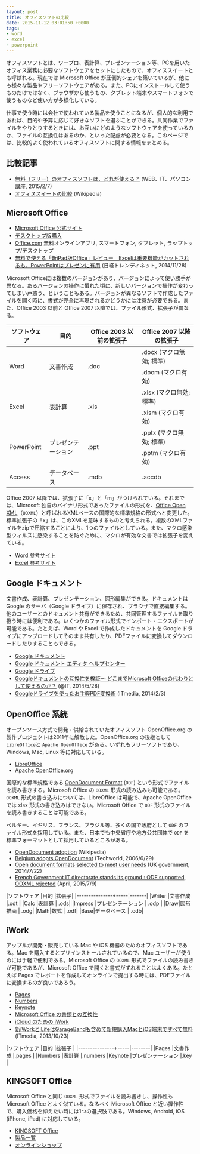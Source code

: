 ```yaml
---
layout: post
title: オフィスソフトの比較
date: 2015-11-12 03:01:50 +0000
tags:
- word
- excel
- powerpoint
---
```

オフィスソフトとは、ワープロ、表計算、プレゼンテーション等、PCを用いたオフィス業務に必要なソフトウェアをセットにしたもので、オフィススイートとも呼ばれる。現在では Microsoft Office が圧倒的シェアを築いているが、他にも様々な製品やフリーソフトウェアがある。また、PCにインストールして使うものだけではなく、ブラウザから使うもの、タブレット端末やスマートフォンで使うものなど使い方が多様化している。

仕事で使う時には会社で使われている製品を使うことになるが、個人的な利用であれば、目的や予算に応じて好きなソフトを選ぶことができる。共同作業でファイルをやりとりするときには、お互いにどのようなソフトウェアを使っているのか、ファイルの互換性はあるのか、といった配慮が必要となる。このページでは、比較的よく使われているオフィスソフトに関する情報をまとめる。

## 比較記事

- [無料（フリー）のオフィスソフトは、どれが使える？](http://itwebkatuyou.com/1852) (WEB、IT、パソコン講座, 2015/2/7)
- [オフィススイートの比較](https://ja.wikipedia.org/wiki/%E3%82%AA%E3%83%95%E3%82%A3%E3%82%B9%E3%82%B9%E3%82%A4%E3%83%BC%E3%83%88%E3%81%AE%E6%AF%94%E8%BC%83) (Wikipedia)

## Microsoft Office

- [Microsoft Office 公式サイト](http://www.microsoft.com/ja-jp/office/)
- [デスクトップ版購入](https://products.office.com/ja-jp/buy/compare-microsoft-office-products)
- [Office.com](https://www.office.com/?omkt=ja-JP) 無料オンラインアプリ, スマートフォン, タブレット, ラップトップ/デスクトップ
- [無料で使える「新iPad版Office」レビュー　Excelは重要機能がカットされるも、PowerPointはプレゼンに有用](http://trendy.nikkeibp.co.jp/article/pickup/20141126/1061485/) (日経トレンディネット, 2014/11/28)

Microsoft Officeには複数のバージョンがあり、バージョンによって使い勝手が異なる。あるバージョンの操作に慣れた頃に、新しいバージョンで操作が変わってしまい戸惑う、ということもある。バージョンが異なるソフトで作成したファイルを開く時に、書式が完全に再現されるかどうかには注意が必要である。また、Office 2003 以前と Office 2007 以降では、ファイル形式、拡張子が異なる。

<table>
  <thead>
    <tr>
      <th>ソフトウェア</th>
      <th>目的</th>
      <th>Office 2003 以前の拡張子</th>
      <th>Office 2007 以降の拡張子</th>
    </tr>
  </thead>
  <tbody>
    <tr>
      <td rowspan="2">Word</td>
      <td rowspan="2">文書作成</td>
      <td rowspan="2">.doc</td>
      <td>.docx (マクロ無効; 標準)</td>
    </tr>
    <tr>
      <td>.docm (マクロ有効)</td>
    </tr>
    <tr>
      <td rowspan="2">Excel</td>
      <td rowspan="2">表計算</td>
      <td rowspan="2">.xls</td>
      <td>.xlsx (マクロ無効; 標準)</td>
    </tr>
    <tr>
      <td>.xlsm (マクロ有効)</td>
    </tr>
    <tr>
      <td rowspan="2">PowerPoint</td>
      <td rowspan="2">プレゼンテーション</td>
      <td rowspan="2">.ppt</td>
      <td>.pptx (マクロ無効; 標準)</td>
    </tr>
    <tr>
      <td>.pptm (マクロ有効)</td>
    </tr>
    <tr>
      <td>Access</td>
      <td>データベース</td>
      <td>.mdb</td>
      <td>.accdb</td>
    </tr>
  </tbody>
</table>

Office 2007 以降では、拡張子に「x」と「m」がつけられている。それまでは、Microsoft 独自のバイナリ形式であったファイルの形式を、<a href="https://ja.wikipedia.org/wiki/Office_Open_XML">Office Open XML</a>（```OOXML```）と呼ばれるXMLベースの国際的な標準規格の形式へと変更した。標準拡張子の「x」は、このXMLを意味するものと考えられる。複数のXMLファイルをzipで圧縮することにより、1つのファイルとしている。また、マクロ感染型ウィルスに感染することを防ぐために、マクロが有効な文書では拡張子を変えている。

- [Word 参考サイト](http://sekika.github.io/2015/11/06/word-link/)
- [Excel 参考サイト](http://sekika.github.io/2015/11/10/excel-link/)

## Google ドキュメント

文書作成、表計算、プレゼンテーション、図形編集ができる。ドキュメントは Google のサーバ（Google ドライブ）に保存され、ブラウザで直接編集する。他のユーザーとのドキュメント共有ができるため、共同管理するファイルを取り扱う時には便利である。いくつかのファイル形式でインポート・エクスポートが可能である。たとえば、Word や Excel で作成したドキュメントを Google ドライブにアップロードしてそのまま共有したり、PDFファイルに変換してダウンロードしたりすることもできる。

- [Google ドキュメント](http://www.google.co.jp/intl/ja/docs/about/)
- [Google ドキュメント エディタ ヘルプセンター](https://support.google.com/docs/?hl=ja&p=#topic=2811805)
- [Google ドライブ](https://www.google.com/intl/ja/drive/)
- [Googleドキュメントの互換性を検証～ どこまでMicrosoft Officeの代わりとして使えるのか？](http://www.atmarkit.co.jp/ait/articles/1405/28/news034.html) (@IT, 2014/5/28)
- [Googleドライブを使ったお手軽PDF変換術](http://www.itmedia.co.jp/bizid/articles/1402/03/news039.html) (ITmedia, 2014/2/3)

## OpenOffice 系統

オープンソース方式で開発・供給されていたオフィスソフト OpenOffice.org の製作プロジェクトは2011年に解散した。OpenOffice.org の後継として ```LibreOffice```と ```Apache OpenOffice``` がある。いずれもフリーソフトであり、Windows, Mac, Linux 等に対応している。

- [LibreOffice](http://ja.libreoffice.org/)
- [Apache OpenOffice.org](http://www.openoffice.org/ja/) 

国際的な標準規格である [OpenDocument Format](https://ja.wikipedia.org/wiki/OpenDocument) (```ODF```) という形式でファイルを読み書きする。Microsoft Office の ```OOXML``` 形式の読み込みも可能である。```OOXML``` 形式の書き込みについては、LibreOffice は可能で、Apache OpenOffice では xlsx 形式の書き込みはできない。Microsoft Office で ```ODF``` 形式のファイルを読み書きすることは可能である。

ベルギー、イギリス、フランス、ブラジル等、多くの国で政府として ```ODF``` のファイル形式を採用している。また、日本でも中央省庁や地方公共団体で ```ODF``` を標準フォーマットとして採用しているところがある。

- [OpenDocument adoption](https://en.wikipedia.org/wiki/OpenDocument_adoption) (Wikipedia)
- [Belgium adopts OpenDocument](http://www.techworld.com/news/apps/belgium-adopts-opendocument-6335/) (Techworld, 2006/6/29)
- [Open document formats selected to meet user needs](https://www.gov.uk/government/news/open-document-formats-selected-to-meet-user-needs) (UK government, 2014/7/22)
- [French Government IT directorate stands its ground : ODF supported, OOXML rejected](https://www.april.org/en/french-government-it-directorate-stands-its-ground-odf-supported-ooxml-rejected) (April, 2015/7/9)

|ソフトウェア |目的 |拡張子|
|---------------+-----|-------|
|Writer |文書作成 |.odt |
|Calc |表計算 | .ods|
|Impress |プレゼンテーション | .odp |
|Draw|図形描画 | .odg|
|Math|数式 | .odf|
|Base|データベース | .odb|

## iWork

アップルが開発・販売している Mac や iOS 機器のためのオフィスソフトである。Mac を購入するとプリインストールされているので、Mac ユーザーが使うのには手軽で便利である。Microsoft Office の ```OOXML``` 形式でファイルの読み書きが可能であるが、Microsoft Office で開くと書式がずれることはよくある。たとえば Pages でレポートを作成してオンラインで提出する時には、PDFファイルに変換するのが良いであろう。

- [Pages](http://www.apple.com/jp/mac/pages/)
- [Numbers](http://www.apple.com/jp/mac/numbers/)
- [Keynote](http://www.apple.com/jp/mac/keynote/)
- [Microsoft Office の書類との互換性](http://www.apple.com/jp/mac/pages/compatibility/)
- [iCloud のための iWork](http://www.apple.com/jp/iwork-for-icloud/)
- [新iWorkとiLifeはGarageBandも含めて新規購入MacとiOS端末ですべて無料](http://www.itmedia.co.jp/news/articles/1310/23/news049.html) (ITmedia, 2013/10/23)

|ソフトウェア |目的 |拡張子 |
|---------------+-----|--------|
|Pages |文書作成 |.pages |
|Numbers |表計算 |.numbers
|Keynote |プレゼンテーション |.key |

## KINGSOFT Office

Microsoft Office と同じ ```OOXML``` 形式でファイルを読み書きし、操作性も Microsoft Office とよく似ている。なるべく Microsoft Office と近い操作性で、購入価格を抑えたい時には1つの選択肢である。Windows, Android, iOS (iPhone, iPad) に対応している。

- [KINGSOFT Office](https://www.kingsoft.jp/office/download/)
- [製品一覧](https://www.kingsoft.jp/office/lineup)
- [オンラインショップ](https://pay.kingsoft.jp/shopping/products/list.php?category_id=4)

